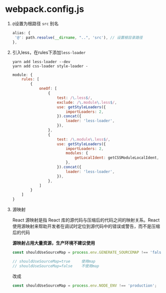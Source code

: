 # webpack.config.js

1. `@`设置为根路径 `src` 别名

   ```js
   alias: {
   	'@': path.resolve(__dirname, "..", 'src'), // 设置根目录路径
   },
   ```

2. 引入less，在rules下添加`less-loader`

   ```shell
   yarn add less-loader --dev
   yarn add css-loader style-loader -
   ```

   ```js
   module: {
       rules: [
           {
               oneOf: [
                   {
                       test: /\.less$/,
                       exclude: /\.module\.less$/,
                       use: getStyleLoaders({
                           importLoaders: 2,
                       }).concat({
                           loader: 'less-loader',
                       }),
                   },
                   {
                       test: /\.module\.less$/,
                       use: getStyleLoaders({
                           importLoaders: 2,
                           modules: {
                               getLocalIdent: getCSSModuleLocalIdent,
                           },
                       }).concat({
                           loader: 'less-loader',
                       }),
                   },
               ]
           }
       ]
   }
   ```

3. 源映射

   React 源映射是指 React 库的源代码与压缩后的代码之间的映射关系。React 使用源映射来帮助开发者在调试时定位到源代码中的错误或警告，而不是压缩后的代码

   **源映射占用大量资源，生产环境不建议使用**

   ```javascript
   const shouldUseSourceMap = process.env.GENERATE_SOURCEMAP !== 'false';
   
   // shouldUseSourceMap=true     使用map
   // shouldUseSourceMap=false    不使用map
   ```

   改成

   ```javascript
   const shouldUseSourceMap = process.env.NODE_ENV !== 'production';
   ```

   